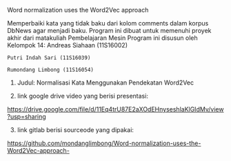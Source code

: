 Word normalization uses the Word2Vec approach 

Memperbaiki kata yang tidak baku dari kolom comments dalam korpus DbNews agar menjadi baku. Program ini dibuat untuk memenuhi proyek akhir dari matakuliah Pembelajaran Mesin Program ini disusun oleh Kelompok 14:
    Andreas Siahaan (11S16002)
  
    Putri Indah Sari (11S16039)
  
    Rumondang Limbong (11S16054)
  
  
1. Judul: Normalisasi Kata Menggunakan Pendekatan Word2Vec

2. link google drive video yang berisi presentasi:

https://drive.google.com/file/d/11Eq4trU87E2aXOdEHnyseshlaKlGIdMv/view?usp=sharing

3. link gitlab berisi sourceode yang dipakai:

https://github.com/mondanglimbong/Word-normalization-uses-the-Word2Vec-approach-

